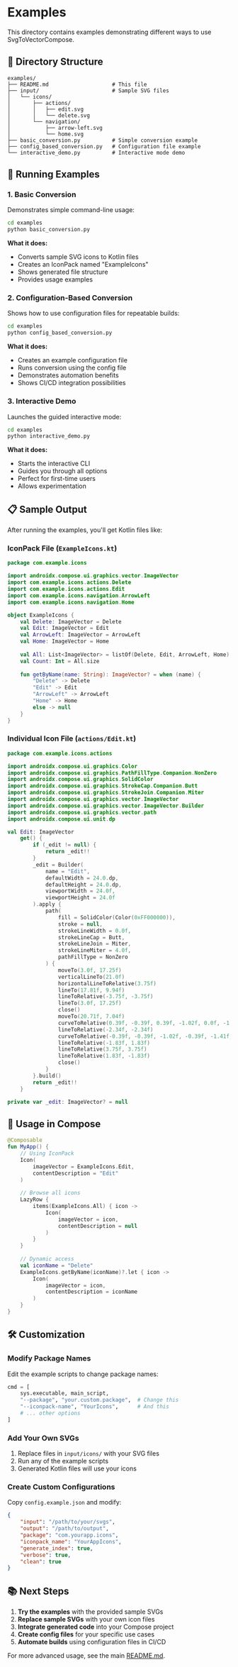 # Examples

This directory contains examples demonstrating different ways to use SvgToVectorCompose.

## 📁 Directory Structure

```
examples/
├── README.md                    # This file
├── input/                       # Sample SVG files
│   └── icons/
│       ├── actions/
│       │   ├── edit.svg
│       │   └── delete.svg
│       └── navigation/
│           ├── arrow-left.svg
│           └── home.svg
├── basic_conversion.py          # Simple conversion example
├── config_based_conversion.py   # Configuration file example
└── interactive_demo.py          # Interactive mode demo
```

## 🚀 Running Examples

### 1. Basic Conversion

Demonstrates simple command-line usage:

```bash
cd examples
python basic_conversion.py
```

**What it does:**
- Converts sample SVG icons to Kotlin files
- Creates an IconPack named "ExampleIcons"
- Shows generated file structure
- Provides usage examples

### 2. Configuration-Based Conversion

Shows how to use configuration files for repeatable builds:

```bash
cd examples
python config_based_conversion.py
```

**What it does:**
- Creates an example configuration file
- Runs conversion using the config file
- Demonstrates automation benefits
- Shows CI/CD integration possibilities

### 3. Interactive Demo

Launches the guided interactive mode:

```bash
cd examples
python interactive_demo.py
```

**What it does:**
- Starts the interactive CLI
- Guides you through all options
- Perfect for first-time users
- Allows experimentation

## 📋 Sample Output

After running the examples, you'll get Kotlin files like:

### IconPack File (`ExampleIcons.kt`)
```kotlin
package com.example.icons

import androidx.compose.ui.graphics.vector.ImageVector
import com.example.icons.actions.Delete
import com.example.icons.actions.Edit
import com.example.icons.navigation.ArrowLeft
import com.example.icons.navigation.Home

object ExampleIcons {
    val Delete: ImageVector = Delete
    val Edit: ImageVector = Edit
    val ArrowLeft: ImageVector = ArrowLeft
    val Home: ImageVector = Home
    
    val All: List<ImageVector> = listOf(Delete, Edit, ArrowLeft, Home)
    val Count: Int = All.size
    
    fun getByName(name: String): ImageVector? = when (name) {
        "Delete" -> Delete
        "Edit" -> Edit
        "ArrowLeft" -> ArrowLeft
        "Home" -> Home
        else -> null
    }
}
```

### Individual Icon File (`actions/Edit.kt`)
```kotlin
package com.example.icons.actions

import androidx.compose.ui.graphics.Color
import androidx.compose.ui.graphics.PathFillType.Companion.NonZero
import androidx.compose.ui.graphics.SolidColor
import androidx.compose.ui.graphics.StrokeCap.Companion.Butt
import androidx.compose.ui.graphics.StrokeJoin.Companion.Miter
import androidx.compose.ui.graphics.vector.ImageVector
import androidx.compose.ui.graphics.vector.ImageVector.Builder
import androidx.compose.ui.graphics.vector.path
import androidx.compose.ui.unit.dp

val Edit: ImageVector
    get() {
        if (_edit != null) {
            return _edit!!
        }
        _edit = Builder(
            name = "Edit", 
            defaultWidth = 24.0.dp, 
            defaultHeight = 24.0.dp, 
            viewportWidth = 24.0f, 
            viewportHeight = 24.0f
        ).apply {
            path(
                fill = SolidColor(Color(0xFF000000)), 
                stroke = null, 
                strokeLineWidth = 0.0f, 
                strokeLineCap = Butt, 
                strokeLineJoin = Miter, 
                strokeLineMiter = 4.0f, 
                pathFillType = NonZero
            ) {
                moveTo(3.0f, 17.25f)
                verticalLineTo(21.0f)
                horizontalLineToRelative(3.75f)
                lineTo(17.81f, 9.94f)
                lineToRelative(-3.75f, -3.75f)
                lineTo(3.0f, 17.25f)
                close()
                moveTo(20.71f, 7.04f)
                curveToRelative(0.39f, -0.39f, 0.39f, -1.02f, 0.0f, -1.41f)
                lineToRelative(-2.34f, -2.34f)
                curveToRelative(-0.39f, -0.39f, -1.02f, -0.39f, -1.41f, 0.0f)
                lineToRelative(-1.83f, 1.83f)
                lineToRelative(3.75f, 3.75f)
                lineToRelative(1.83f, -1.83f)
                close()
            }
        }.build()
        return _edit!!
    }

private var _edit: ImageVector? = null
```

## 🎯 Usage in Compose

```kotlin
@Composable
fun MyApp() {
    // Using IconPack
    Icon(
        imageVector = ExampleIcons.Edit,
        contentDescription = "Edit"
    )
    
    // Browse all icons
    LazyRow {
        items(ExampleIcons.All) { icon ->
            Icon(
                imageVector = icon,
                contentDescription = null
            )
        }
    }
    
    // Dynamic access
    val iconName = "Delete"
    ExampleIcons.getByName(iconName)?.let { icon ->
        Icon(
            imageVector = icon,
            contentDescription = iconName
        )
    }
}
```

## 🛠️ Customization

### Modify Package Names

Edit the example scripts to change package names:

```python
cmd = [
    sys.executable, main_script,
    "--package", "your.custom.package",  # Change this
    "--iconpack-name", "YourIcons",      # And this
    # ... other options
]
```

### Add Your Own SVGs

1. Replace files in `input/icons/` with your SVG files
2. Run any of the example scripts
3. Generated Kotlin files will use your icons

### Create Custom Configurations

Copy `config.example.json` and modify:

```json
{
    "input": "/path/to/your/svgs",
    "output": "/path/to/output",
    "package": "com.yourapp.icons",
    "iconpack_name": "YourAppIcons",
    "generate_index": true,
    "verbose": true,
    "clean": true
}
```

## 📚 Next Steps

1. **Try the examples** with the provided sample SVGs
2. **Replace sample SVGs** with your own icon files
3. **Integrate generated code** into your Compose project
4. **Create config files** for your specific use cases
5. **Automate builds** using configuration files in CI/CD

For more advanced usage, see the main [README.md](../README.md).